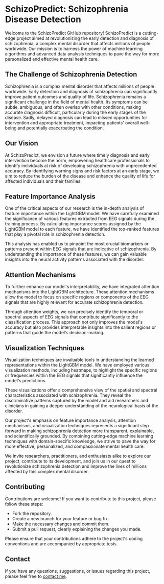 # SchizoPredict: Schizophrenia Disease Detection

Welcome to the SchizoPredict GitHub repository! SchizoPredict is a cutting-edge project aimed at revolutionizing the early detection and diagnosis of schizophrenia, a complex mental disorder that affects millions of people worldwide. Our mission is to harness the power of machine learning algorithms and advanced data analysis techniques to pave the way for more personalized and effective mental health care.

## The Challenge of Schizophrenia Detection

Schizophrenia is a complex mental disorder that affects millions of people worldwide. Early detection and diagnosis of schizophrenia can significantly improve patient outcomes and quality of life. Schizophrenia remains a significant challenge in the field of mental health. Its symptoms can be subtle, ambiguous, and often overlap with other conditions, making accurate diagnosis difficult, particularly during the early stages of the disease. Sadly, delayed diagnosis can lead to missed opportunities for intervention and appropriate treatment, impacting patients' overall well-being and potentially exacerbating the condition.

## Our Vision

At SchizoPredict, we envision a future where timely diagnosis and early intervention become the norm, empowering healthcare professionals to identify individuals at risk of developing schizophrenia with unprecedented accuracy. By identifying warning signs and risk factors at an early stage, we aim to reduce the burden of the disease and enhance the quality of life for affected individuals and their families.

## Feature Importance Analysis

One of the critical aspects of our research is the in-depth analysis of feature importance within the LightGBM model. We have carefully examined the significance of various features extracted from EEG signals during the training process. By calculating importance scores assigned by the LightGBM model to each feature, we have identified the top-ranked features that play a pivotal role in schizophrenia detection.

This analysis has enabled us to pinpoint the most crucial biomarkers or patterns present within EEG signals that are indicative of schizophrenia. By understanding the importance of these features, we can gain valuable insights into the neural activity patterns associated with the disorder.

## Attention Mechanisms

To further enhance our model's interpretability, we have integrated attention mechanisms into the LightGBM architecture. These attention mechanisms allow the model to focus on specific regions or components of the EEG signals that are highly relevant for accurate schizophrenia detection.

Through attention weights, we can precisely identify the temporal or spectral aspects of EEG signals that contribute significantly to the classification process. This approach not only improves the model's accuracy but also provides interpretable insights into the salient regions or patterns that guide the model's decision-making.

## Visualization Techniques

Visualization techniques are invaluable tools in understanding the learned representations within the LightGBM model. We have employed various visualization methods, including heatmaps, to highlight the specific regions or frequencies within the EEG signals that significantly influence the model's predictions.

These visualizations offer a comprehensive view of the spatial and spectral characteristics associated with schizophrenia. They reveal the discriminative patterns captured by the model and aid researchers and clinicians in gaining a deeper understanding of the neurological basis of the disorder.

Our project's emphasis on feature importance analysis, attention mechanisms, and visualization techniques represents a significant step forward in making schizophrenia detection more transparent, explainable, and scientifically grounded. By combining cutting-edge machine learning techniques with domain-specific knowledge, we strive to pave the way for more effective, personalized, and compassionate mental health care.

We invite researchers, practitioners, and enthusiasts alike to explore our project, contribute to its development, and join us in our quest to revolutionize schizophrenia detection and improve the lives of millions affected by this complex mental disorder.

## Contributing

Contributions are welcome! If you want to contribute to this project, please follow these steps:

- Fork the repository.
- Create a new branch for your feature or bug fix.
- Make the necessary changes and commit them.
- Submit a pull request, clearly explaining the changes you made.

Please ensure that your contributions adhere to the project's coding conventions and are accompanied by appropriate tests.

## Contact

If you have any questions, suggestions, or issues regarding this project, please feel free to [contact me](mailto:tusharsharma0804@gmail.com).
